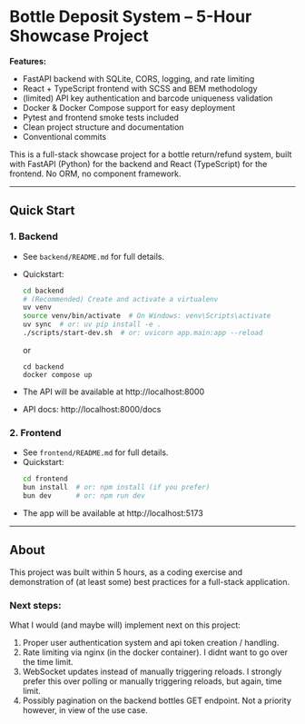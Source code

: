 # Bottle Deposit System – 5-Hour Showcase Project

**Features:**
- FastAPI backend with SQLite, CORS, logging, and rate limiting
- React + TypeScript frontend with SCSS and BEM methodology
- (limited) API key authentication and barcode uniqueness validation
- Docker & Docker Compose support for easy deployment
- Pytest and frontend smoke tests included
- Clean project structure and documentation
- Conventional commits

This is a full-stack showcase project for a bottle return/refund system, built with FastAPI (Python) for the backend and React (TypeScript) for the frontend. No ORM, no component framework.

---

## Quick Start

### 1. Backend
- See `backend/README.md` for full details.
- Quickstart:
  ```bash
  cd backend
  # (Recommended) Create and activate a virtualenv
  uv venv
  source venv/bin/activate  # On Windows: venv\Scripts\activate
  uv sync  # or: uv pip install -e .
  ./scripts/start-dev.sh  # or: uvicorn app.main:app --reload
  ```

  or

  ```
  cd backend
  docker compose up
  ```
- The API will be available at http://localhost:8000
- API docs: http://localhost:8000/docs

### 2. Frontend
- See `frontend/README.md` for full details.
- Quickstart:
  ```bash
  cd frontend
  bun install  # or: npm install (if you prefer)
  bun dev      # or: npm run dev
  ```
- The app will be available at http://localhost:5173

---

## About
This project was built within 5 hours, as a coding exercise and demonstration of (at least some) best practices for a full-stack application.

### Next steps:
What I would (and maybe will) implement next on this project:

1. Proper user authentication system and api token creation / handling.
2. Rate limiting via nginx (in the docker container). I didnt want to go over the time limit.
3. WebSocket updates instead of manually triggering reloads. I strongly prefer this over polling or manually triggering reloads, but again, time limit.
4. Possibly pagination on the backend bottles GET endpoint. Not a priority however, in view of the use case.
